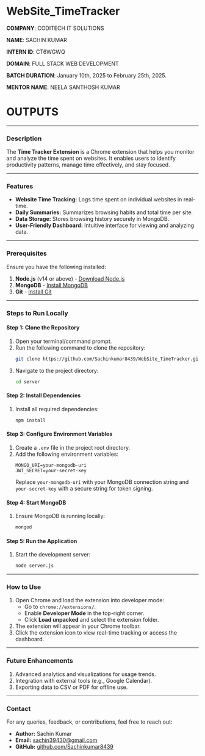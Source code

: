 # WebSite_TimeTracker


**COMPANY**: CODITECH IT SOLUTIONS

**NAME**: SACHIN KUMAR

**INTERN ID**: CT6WGWQ

**DOMAIN**: FULL STACK WEB DEVELOPMENT

**BATCH DURATION**: January 10th, 2025 to February 25th, 2025.

**MENTOR NAME**: NEELA SANTHOSH KUMAR

# OUTPUTS

---

### **Description**

The **Time Tracker Extension** is a Chrome extension that helps you monitor and analyze the time spent on websites. It enables users to identify productivity patterns, manage time effectively, and stay focused.

---

### **Features**
- **Website Time Tracking:** Logs time spent on individual websites in real-time.
- **Daily Summaries:** Summarizes browsing habits and total time per site.
- **Data Storage:** Stores browsing history securely in MongoDB.
- **User-Friendly Dashboard:** Intuitive interface for viewing and analyzing data.

---

### **Prerequisites**
Ensure you have the following installed:
1. **Node.js** (v14 or above) - [Download Node.js](https://nodejs.org/)
2. **MongoDB** - [Install MongoDB](https://www.mongodb.com/try/download/community)
3. **Git** - [Install Git](https://git-scm.com/)

---

### **Steps to Run Locally**

#### **Step 1: Clone the Repository**
1. Open your terminal/command prompt.
2. Run the following command to clone the repository:
   ```bash
   git clone https://github.com/Sachinkumar8439/WebSite_TimeTracker.git
   ```
3. Navigate to the project directory:
   ```bash
   cd server
   ```

#### **Step 2: Install Dependencies**
1. Install all required dependencies:
   ```bash
   npm install
   ```

#### **Step 3: Configure Environment Variables**
1. Create a `.env` file in the project root directory.
2. Add the following environment variables:
   ```env
   MONGO_URI=your-mongodb-uri
   JWT_SECRET=your-secret-key
   ```
   Replace `your-mongodb-uri` with your MongoDB connection string and `your-secret-key` with a secure string for token signing.

#### **Step 4: Start MongoDB**
1. Ensure MongoDB is running locally:
   ```bash
   mongod
   ```

#### **Step 5: Run the Application**
1. Start the development server:
   ```bash
   node server.js
   ```


---

### **How to Use**
1. Open Chrome and load the extension into developer mode:
   - Go to `chrome://extensions/`.
   - Enable **Developer Mode** in the top-right corner.
   - Click **Load unpacked** and select the extension folder.
2. The extension will appear in your Chrome toolbar.
3. Click the extension icon to view real-time tracking or access the dashboard.

---


### **Future Enhancements**
1. Advanced analytics and visualizations for usage trends.
2. Integration with external tools (e.g., Google Calendar).
3. Exporting data to CSV or PDF for offline use.

---

### **Contact**
For any queries, feedback, or contributions, feel free to reach out:
- **Author:** Sachin Kumar
- **Email:** [sachin39430@gmail.com](mailto:sachin39430@gmail.com)
- **GitHub:** [github.com/Sachinkumar8439](https://github.com/Sachinkumar8439)

